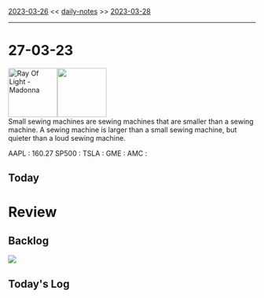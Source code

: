 [2023-03-26](daily_notes/2023-03-26) << [daily-notes](notes/daily-notes.md) >> [2023-03-28](daily_notes/2023-03-28)

---
# 27-03-23
<a href='spotify:album:6cuNyrSmRjBeekioLdLkvI'><img src='https://i.scdn.co/image/246565c45ea4085d5b3889619fa1112ec6d42eed' alt='Ray Of Light - Madonna' height=100></a><img src='https://imgs.xkcd.com/comics/relative_terms.png' height=100>
<br>Small sewing machines are sewing machines that are smaller than a sewing machine. A sewing machine is larger than a small sewing machine, but quieter than a loud sewing machine.

AAPL : 160.27 
SP500 : 
TSLA :
GME :
AMC :

## Today



# Review


## Backlog


![](https://i.imgur.com/N8S8mAZ.png)
## Today's Log
